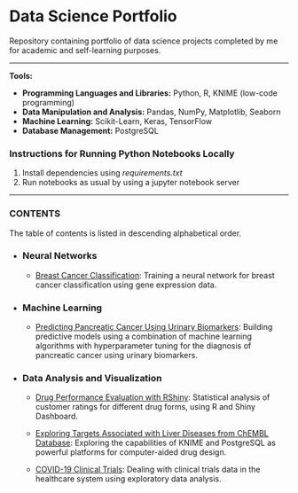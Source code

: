 # Data Science Portfolio

Repository containing portfolio of data science projects completed by me for academic and self-learning purposes.<br> 
<hr>

**Tools:**

- **Programming Languages and Libraries:** Python, R, KNIME (low-code programming)
- **Data Manipulation and Analysis:** Pandas, NumPy, Matplotlib, Seaborn
- **Machine Learning:** Scikit-Learn, Keras, TensorFlow
- **Database Management:** PostgreSQL

### Instructions for Running Python Notebooks Locally

1. Install dependencies using *requirements.txt* <br>
2. Run notebooks as usual by using a jupyter notebook server
<hr>

### CONTENTS

The table of contents is listed in descending alphabetical order. 

 - ### Neural Networks <br> 

     - [Breast Cancer Classification](https://github.com/arjeta-rushiti/data-science-portfolio/tree/main/breast_cancer_gene_expression): Training a neural network for breast cancer classification using gene expression data.
     
 - ### Machine Learning <br>
 
     - [Predicting Pancreatic Cancer Using Urinary Biomarkers](https://github.com/arjeta-rushiti/data-science-portfolio/tree/main/pancreatic_cancer_urinary_biomarkers): Building predictive models using a combination of machine learning algorithms with hyperparameter tuning for the diagnosis of pancreatic cancer using urinary biomarkers.

 - ### Data Analysis and Visualization <br> 
      - [Drug Performance Evaluation with RShiny](https://github.com/arjeta-rushiti/data-science-portfolio/tree/main/drug_performance_eval): Statistical analysis of customer ratings for different drug forms, using R and Shiny Dashboard.
      - [Exploring Targets Associated with Liver Diseases from ChEMBL Database](https://github.com/arjeta-rushiti/data-science-portfolio/tree/main/targets_liver_chembl): Exploring the capabilities of KNIME and PostgreSQL as powerful platforms for computer-aided drug design.
  
      - [COVID-19 Clinical Trials](https://github.com/arjeta-rushiti/data-science-portfolio/tree/main/covid19_clinical_trials): Dealing with clinical trials data in the healthcare system using exploratory data analysis.
